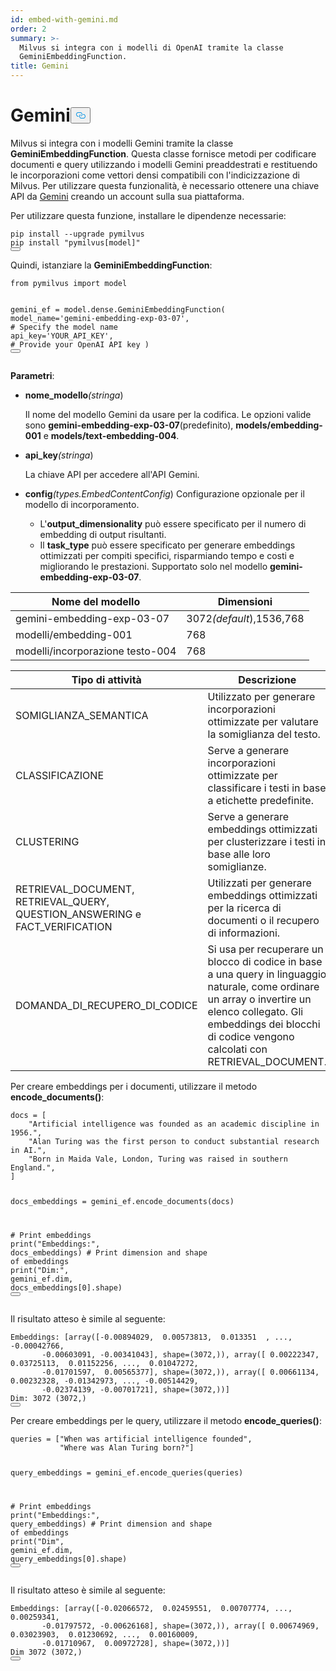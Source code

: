 ```yaml
---
id: embed-with-gemini.md
order: 2
summary: >-
  Milvus si integra con i modelli di OpenAI tramite la classe
  GeminiEmbeddingFunction.
title: Gemini
---
```

<h1 id="Gemini" class="common-anchor-header">Gemini<button data-href="#Gemini" class="anchor-icon" translate="no">
      <svg translate="no"
        aria-hidden="true"
        focusable="false"
        height="20"
        version="1.1"
        viewBox="0 0 16 16"
        width="16"
      >
        <path
          fill="#0092E4"
          fill-rule="evenodd"
          d="M4 9h1v1H4c-1.5 0-3-1.69-3-3.5S2.55 3 4 3h4c1.45 0 3 1.69 3 3.5 0 1.41-.91 2.72-2 3.25V8.59c.58-.45 1-1.27 1-2.09C10 5.22 8.98 4 8 4H4c-.98 0-2 1.22-2 2.5S3 9 4 9zm9-3h-1v1h1c1 0 2 1.22 2 2.5S13.98 12 13 12H9c-.98 0-2-1.22-2-2.5 0-.83.42-1.64 1-2.09V6.25c-1.09.53-2 1.84-2 3.25C6 11.31 7.55 13 9 13h4c1.45 0 3-1.69 3-3.5S14.5 6 13 6z"
        ></path>
      </svg>
    </button></h1><p>Milvus si integra con i modelli Gemini tramite la classe <strong>GeminiEmbeddingFunction</strong>. Questa classe fornisce metodi per codificare documenti e query utilizzando i modelli Gemini preaddestrati e restituendo le incorporazioni come vettori densi compatibili con l'indicizzazione di Milvus. Per utilizzare questa funzionalità, è necessario ottenere una chiave API da <a href="https://ai.google.dev/gemini-api/docs/api-key">Gemini</a> creando un account sulla sua piattaforma.</p>
<p>Per utilizzare questa funzione, installare le dipendenze necessarie:</p>
<pre><code translate="no" class="language-bash">pip install --upgrade pymilvus
pip install <span class="hljs-string">&quot;pymilvus[model]&quot;</span>
<button class="copy-code-btn"></button></code></pre>
<p>Quindi, istanziare la <strong>GeminiEmbeddingFunction</strong>:</p>
<pre><code translate="no" class="language-python"><span class="hljs-keyword">from</span> pymilvus <span class="hljs-keyword">import</span> model

gemini_ef = model.dense.GeminiEmbeddingFunction(
    model_name=<span class="hljs-string">&#x27;gemini-embedding-exp-03-07&#x27;</span>, <span class="hljs-comment"># Specify the model name</span>
    api_key=<span class="hljs-string">&#x27;YOUR_API_KEY&#x27;</span>, <span class="hljs-comment"># Provide your OpenAI API key</span>
)
<button class="copy-code-btn"></button></code></pre>
<p><strong>Parametri</strong>:</p>
<ul>
<li><p><strong>nome_modello</strong><em>(stringa</em>)</p>
<p>Il nome del modello Gemini da usare per la codifica. Le opzioni valide sono <strong>gemini-embedding-exp-03-07</strong>(predefinito), <strong>models/embedding-001</strong> e <strong>models/text-embedding-004</strong>.</p></li>
<li><p><strong>api_key</strong><em>(stringa</em>)</p>
<p>La chiave API per accedere all'API Gemini.</p></li>
<li><p><strong>config</strong><em>(types.EmbedContentConfig</em>) Configurazione opzionale per il modello di incorporamento.</p>
<ul>
<li>L'<strong>output_dimensionality</strong> può essere specificato per il numero di embedding di output risultanti.</li>
<li>Il <strong>task_type</strong> può essere specificato per generare embeddings ottimizzati per compiti specifici, risparmiando tempo e costi e migliorando le prestazioni. Supportato solo nel modello <strong>gemini-embedding-exp-03-07</strong>.</li>
</ul></li>
</ul>
<table>
<thead>
<tr><th>Nome del modello</th><th>Dimensioni</th></tr>
</thead>
<tbody>
<tr><td>gemini-embedding-exp-03-07</td><td>3072<em>(default</em>),1536,768</td></tr>
<tr><td>modelli/embedding-001</td><td>768</td></tr>
<tr><td>modelli/incorporazione testo-004</td><td>768</td></tr>
</tbody>
</table>
<table>
<thead>
<tr><th>Tipo di attività</th><th>Descrizione</th></tr>
</thead>
<tbody>
<tr><td>SOMIGLIANZA_SEMANTICA</td><td>Utilizzato per generare incorporazioni ottimizzate per valutare la somiglianza del testo.</td></tr>
<tr><td>CLASSIFICAZIONE</td><td>Serve a generare incorporazioni ottimizzate per classificare i testi in base a etichette predefinite.</td></tr>
<tr><td>CLUSTERING</td><td>Serve a generare embeddings ottimizzati per clusterizzare i testi in base alle loro somiglianze.</td></tr>
<tr><td>RETRIEVAL_DOCUMENT, RETRIEVAL_QUERY, QUESTION_ANSWERING e FACT_VERIFICATION</td><td>Utilizzati per generare embeddings ottimizzati per la ricerca di documenti o il recupero di informazioni.</td></tr>
<tr><td>DOMANDA_DI_RECUPERO_DI_CODICE</td><td>Si usa per recuperare un blocco di codice in base a una query in linguaggio naturale, come ordinare un array o invertire un elenco collegato. Gli embeddings dei blocchi di codice vengono calcolati con RETRIEVAL_DOCUMENT.</td></tr>
</tbody>
</table>
<p>Per creare embeddings per i documenti, utilizzare il metodo <strong>encode_documents()</strong>:</p>
<pre><code translate="no" class="language-python">docs = [
    <span class="hljs-string">&quot;Artificial intelligence was founded as an academic discipline in 1956.&quot;</span>,
    <span class="hljs-string">&quot;Alan Turing was the first person to conduct substantial research in AI.&quot;</span>,
    <span class="hljs-string">&quot;Born in Maida Vale, London, Turing was raised in southern England.&quot;</span>,
]

docs_embeddings = gemini_ef.encode_documents(docs)

<span class="hljs-comment"># Print embeddings</span>
<span class="hljs-built_in">print</span>(<span class="hljs-string">&quot;Embeddings:&quot;</span>, docs_embeddings)
<span class="hljs-comment"># Print dimension and shape of embeddings</span>
<span class="hljs-built_in">print</span>(<span class="hljs-string">&quot;Dim:&quot;</span>, gemini_ef.dim, docs_embeddings[<span class="hljs-number">0</span>].shape)
<button class="copy-code-btn"></button></code></pre>
<p>Il risultato atteso è simile al seguente:</p>
<pre><code translate="no" class="language-python">Embeddings: [array([-<span class="hljs-number">0.00894029</span>,  <span class="hljs-number">0.00573813</span>,  <span class="hljs-number">0.013351</span>  , ..., -<span class="hljs-number">0.00042766</span>,
       -<span class="hljs-number">0.00603091</span>, -<span class="hljs-number">0.00341043</span>], shape=(<span class="hljs-number">3072</span>,)), array([ <span class="hljs-number">0.00222347</span>,  <span class="hljs-number">0.03725113</span>,  <span class="hljs-number">0.01152256</span>, ...,  <span class="hljs-number">0.01047272</span>,
       -<span class="hljs-number">0.01701597</span>,  <span class="hljs-number">0.00565377</span>], shape=(<span class="hljs-number">3072</span>,)), array([ <span class="hljs-number">0.00661134</span>,  <span class="hljs-number">0.00232328</span>, -<span class="hljs-number">0.01342973</span>, ..., -<span class="hljs-number">0.00514429</span>,
       -<span class="hljs-number">0.02374139</span>, -<span class="hljs-number">0.00701721</span>], shape=(<span class="hljs-number">3072</span>,))]
Dim: <span class="hljs-number">3072</span> (<span class="hljs-number">3072</span>,)
<button class="copy-code-btn"></button></code></pre>
<p>Per creare embeddings per le query, utilizzare il metodo <strong>encode_queries()</strong>:</p>
<pre><code translate="no" class="language-python">queries = [<span class="hljs-string">&quot;When was artificial intelligence founded&quot;</span>, 
           <span class="hljs-string">&quot;Where was Alan Turing born?&quot;</span>]

query_embeddings = gemini_ef.encode_queries(queries)

<span class="hljs-comment"># Print embeddings</span>
<span class="hljs-built_in">print</span>(<span class="hljs-string">&quot;Embeddings:&quot;</span>, query_embeddings)
<span class="hljs-comment"># Print dimension and shape of embeddings</span>
<span class="hljs-built_in">print</span>(<span class="hljs-string">&quot;Dim&quot;</span>, gemini_ef.dim, query_embeddings[<span class="hljs-number">0</span>].shape)
<button class="copy-code-btn"></button></code></pre>
<p>Il risultato atteso è simile al seguente:</p>
<pre><code translate="no" class="language-python">Embeddings: [array([-<span class="hljs-number">0.02066572</span>,  <span class="hljs-number">0.02459551</span>,  <span class="hljs-number">0.00707774</span>, ...,  <span class="hljs-number">0.00259341</span>,
       -<span class="hljs-number">0.01797572</span>, -<span class="hljs-number">0.00626168</span>], shape=(<span class="hljs-number">3072</span>,)), array([ <span class="hljs-number">0.00674969</span>,  <span class="hljs-number">0.03023903</span>,  <span class="hljs-number">0.01230692</span>, ...,  <span class="hljs-number">0.00160009</span>,
       -<span class="hljs-number">0.01710967</span>,  <span class="hljs-number">0.00972728</span>], shape=(<span class="hljs-number">3072</span>,))]
Dim <span class="hljs-number">3072</span> (<span class="hljs-number">3072</span>,)
<button class="copy-code-btn"></button></code></pre>
